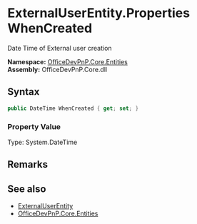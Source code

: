 # ExternalUserEntity.Properties WhenCreated
 Date Time of External user creation   

**Namespace:** [OfficeDevPnP.Core.Entities](OfficeDevPnP.Core.Entities.md)  
**Assembly:** OfficeDevPnP.Core.dll  
## Syntax
```C#
public DateTime WhenCreated { get; set; }
```

### Property Value
Type: System.DateTime  

## Remarks
  
## See also
- [ExternalUserEntity](OfficeDevPnP.Core.Entities.ExternalUserEntity.md) 
- [OfficeDevPnP.Core.Entities](OfficeDevPnP.Core.Entities.md) 
